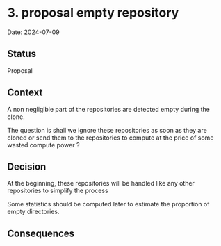# 3. proposal empty repository

Date: 2024-07-09

## Status

Proposal

## Context

A non negligible part of the repositories are detected empty during the clone.

The question is shall we ignore these repositories as soon as they are cloned
or send them to the repositories to compute at the price of some wasted compute power ?

## Decision

At the beginning, these repositories will be handled like any other repositories to simplify
the process

Some statistics should be computed later to estimate the proportion of empty directories.

## Consequences

